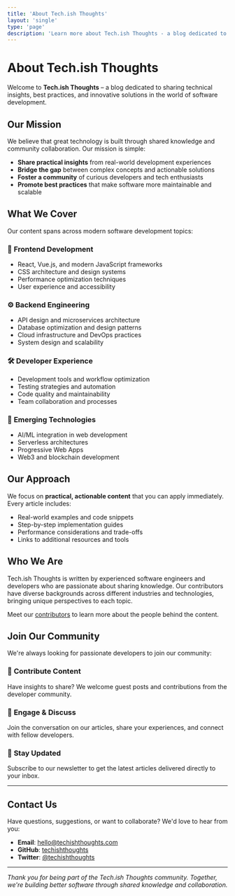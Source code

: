 ```yaml
---
title: 'About Tech.ish Thoughts'
layout: 'single'
type: 'page'
description: 'Learn more about Tech.ish Thoughts - a blog dedicated to sharing technical insights, best practices, and innovative solutions in software development.'
---
```


# About Tech.ish Thoughts

Welcome to **Tech.ish Thoughts** – a blog dedicated to sharing technical insights, best practices, and innovative solutions in the world of software development.

## Our Mission

We believe that great technology is built through shared knowledge and community collaboration. Our mission is simple:

- **Share practical insights** from real-world development experiences
- **Bridge the gap** between complex concepts and actionable solutions
- **Foster a community** of curious developers and tech enthusiasts
- **Promote best practices** that make software more maintainable and scalable

## What We Cover

Our content spans across modern software development topics:

### 🚀 **Frontend Development**

- React, Vue.js, and modern JavaScript frameworks
- CSS architecture and design systems
- Performance optimization techniques
- User experience and accessibility

### ⚙️ **Backend Engineering**

- API design and microservices architecture
- Database optimization and design patterns
- Cloud infrastructure and DevOps practices
- System design and scalability

### 🛠️ **Developer Experience**

- Development tools and workflow optimization
- Testing strategies and automation
- Code quality and maintainability
- Team collaboration and processes

### 🌟 **Emerging Technologies**

- AI/ML integration in web development
- Serverless architectures
- Progressive Web Apps
- Web3 and blockchain development

## Our Approach

We focus on **practical, actionable content** that you can apply immediately. Every article includes:

- Real-world examples and code snippets
- Step-by-step implementation guides
- Performance considerations and trade-offs
- Links to additional resources and tools

## Who We Are

Tech.ish Thoughts is written by experienced software engineers and developers who are passionate about sharing knowledge. Our contributors have diverse backgrounds across different industries and technologies, bringing unique perspectives to each topic.

Meet our [contributors](/contributors) to learn more about the people behind the content.

## Join Our Community

We're always looking for passionate developers to join our community:

### 📝 **Contribute Content**

Have insights to share? We welcome guest posts and contributions from the developer community.

### 💬 **Engage & Discuss**

Join the conversation on our articles, share your experiences, and connect with fellow developers.

### 🔔 **Stay Updated**

Subscribe to our newsletter to get the latest articles delivered directly to your inbox.

---

## Contact Us

Have questions, suggestions, or want to collaborate? We'd love to hear from you:

- **Email**: [hello@techishthoughts.com](mailto:hello@techishthoughts.com)
- **GitHub**: [techishthoughts](https://github.com/techishthoughts)
- **Twitter**: [@techishthoughts](https://twitter.com/techishthoughts)

---

_Thank you for being part of the Tech.ish Thoughts community. Together, we're building better software through shared knowledge and collaboration._
